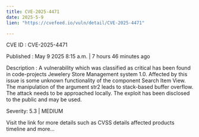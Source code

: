 ```yaml
---
title: CVE-2025-4471
date: 2025-5-9
lien: "https://cvefeed.io/vuln/detail/CVE-2025-4471"

---
```


CVE ID : CVE-2025-4471

Published :  May 9
2025
8:15 a.m. | 7 hours
46 minutes ago

Description : A vulnerability
which was classified as critical
has been found in code-projects Jewelery Store Management system 1.0. Affected by this issue is some unknown functionality of the component Search Item View. The manipulation of the argument str2 leads to stack-based buffer overflow. The attack needs to be approached locally. The exploit has been disclosed to the public and may be used.

Severity: 5.3 | MEDIUM

Visit the link for more details
such as CVSS details
affected products
timeline
and more...
